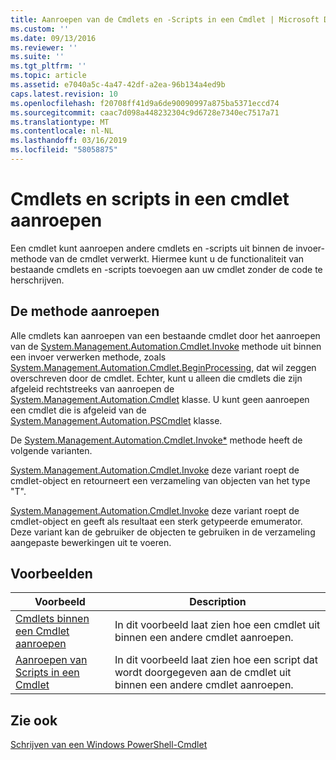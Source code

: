 ```yaml
---
title: Aanroepen van de Cmdlets en -Scripts in een Cmdlet | Microsoft Docs
ms.custom: ''
ms.date: 09/13/2016
ms.reviewer: ''
ms.suite: ''
ms.tgt_pltfrm: ''
ms.topic: article
ms.assetid: e7040a5c-4a47-42df-a2ea-96b134a4ed9b
caps.latest.revision: 10
ms.openlocfilehash: f20708ff41d9a6de90090997a875ba5371eccd74
ms.sourcegitcommit: caac7d098a448232304c9d6728e7340ec7517a71
ms.translationtype: MT
ms.contentlocale: nl-NL
ms.lasthandoff: 03/16/2019
ms.locfileid: "58058875"
---
```

# <a name="invoking-cmdlets-and-scripts-within-a-cmdlet"></a>Cmdlets en scripts in een cmdlet aanroepen

Een cmdlet kunt aanroepen andere cmdlets en -scripts uit binnen de invoer-methode van de cmdlet verwerkt. Hiermee kunt u de functionaliteit van bestaande cmdlets en -scripts toevoegen aan uw cmdlet zonder de code te herschrijven.

## <a name="the-invoke-method"></a>De methode aanroepen

Alle cmdlets kan aanroepen van een bestaande cmdlet door het aanroepen van de [System.Management.Automation.Cmdlet.Invoke](/dotnet/api/System.Management.Automation.Cmdlet.Invoke) methode uit binnen een invoer verwerken methode, zoals [ System.Management.Automation.Cmdlet.BeginProcessing](/dotnet/api/System.Management.Automation.Cmdlet.BeginProcessing), dat wil zeggen overschreven door de cmdlet. Echter, kunt u alleen die cmdlets die zijn afgeleid rechtstreeks van aanroepen de [System.Management.Automation.Cmdlet](/dotnet/api/System.Management.Automation.Cmdlet) klasse. U kunt geen aanroepen een cmdlet die is afgeleid van de [System.Management.Automation.PSCmdlet](/dotnet/api/System.Management.Automation.PSCmdlet) klasse.

De [System.Management.Automation.Cmdlet.Invoke*](/dotnet/api/System.Management.Automation.Cmdlet.Invoke) methode heeft de volgende varianten.

[System.Management.Automation.Cmdlet.Invoke](/dotnet/api/System.Management.Automation.Cmdlet.Invoke) deze variant roept de cmdlet-object en retourneert een verzameling van objecten van het type "T".

[System.Management.Automation.Cmdlet.Invoke](/dotnet/api/System.Management.Automation.Cmdlet.Invoke) deze variant roept de cmdlet-object en geeft als resultaat een sterk getypeerde emumerator. Deze variant kan de gebruiker de objecten te gebruiken in de verzameling aangepaste bewerkingen uit te voeren.

## <a name="examples"></a>Voorbeelden

|Voorbeeld|Description|
|-------------|-----------------|
|[Cmdlets binnen een Cmdlet aanroepen](./how-to-invoke-a-cmdlet-from-within-a-cmdlet.md)|In dit voorbeeld laat zien hoe een cmdlet uit binnen een andere cmdlet aanroepen.|
|[Aanroepen van Scripts in een Cmdlet](./how-to-invoke-scripts-within-a-cmdlet.md)|In dit voorbeeld laat zien hoe een script dat wordt doorgegeven aan de cmdlet uit binnen een andere cmdlet aanroepen.|

## <a name="see-also"></a>Zie ook

[Schrijven van een Windows PowerShell-Cmdlet](./writing-a-windows-powershell-cmdlet.md)
